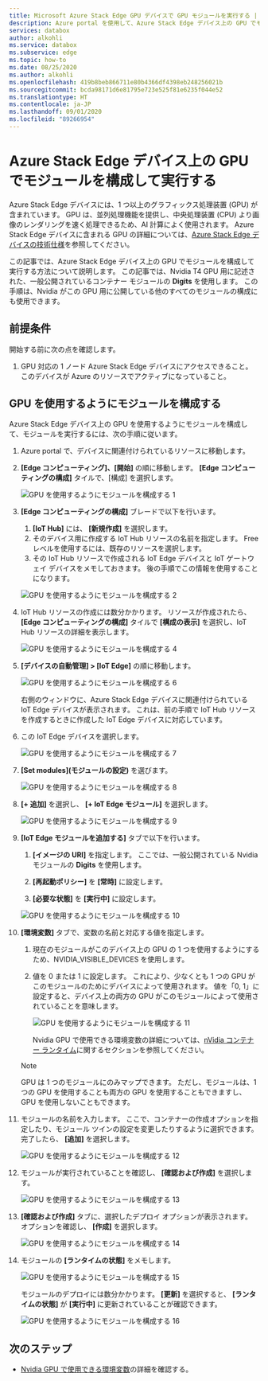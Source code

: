 ```yaml
---
title: Microsoft Azure Stack Edge GPU デバイスで GPU モジュールを実行する | Microsoft Docs
description: Azure portal を使用して、Azure Stack Edge デバイス上の GPU でモジュールを構成して実行する方法について説明します。
services: databox
author: alkohli
ms.service: databox
ms.subservice: edge
ms.topic: how-to
ms.date: 08/25/2020
ms.author: alkohli
ms.openlocfilehash: 419b8beb866711e80b4366df4398eb248256021b
ms.sourcegitcommit: bcda98171d6e81795e723e525f81e6235f044e52
ms.translationtype: HT
ms.contentlocale: ja-JP
ms.lasthandoff: 09/01/2020
ms.locfileid: "89266954"
---
```

# <a name="configure-and-run-a-module-on-gpu-on-azure-stack-edge-device"></a>Azure Stack Edge デバイス上の GPU でモジュールを構成して実行する

Azure Stack Edge デバイスには、1 つ以上のグラフィックス処理装置 (GPU) が含まれています。 GPU は、並列処理機能を提供し、中央処理装置 (CPU) より画像のレンダリングを速く処理できるため、AI 計算によく使用されます。 Azure Stack Edge デバイスに含まれる GPU の詳細については、[Azure Stack Edge デバイスの技術仕様](azure-stack-edge-gpu-technical-specifications-compliance.md)を参照してください。

この記事では、Azure Stack Edge デバイス上の GPU でモジュールを構成して実行する方法について説明します。 この記事では、Nvidia T4 GPU 用に記述された、一般公開されているコンテナー モジュールの **Digits** を使用します。 この手順は、Nvidia がこの GPU 用に公開している他のすべてのモジュールの構成にも使用できます。


## <a name="prerequisites"></a>前提条件

開始する前に次の点を確認します。

1. GPU 対応の 1 ノード Azure Stack Edge デバイスにアクセスできること。 このデバイスが Azure のリソースでアクティブになっていること。  

## <a name="configure-module-to-use-gpu"></a>GPU を使用するようにモジュールを構成する

Azure Stack Edge デバイス上の GPU を使用するようにモジュールを構成して、モジュールを実行するには、次の手順に従います。

1. Azure portal で、デバイスに関連付けられているリソースに移動します。 

2. **[Edge コンピューティング]、[開始]** の順に移動します。 **[Edge コンピューティングの構成]** タイルで、[構成] を選択します。

    ![GPU を使用するようにモジュールを構成する 1](media/azure-stack-edge-j-series-configure-gpu-modules/configure-compute-1.png)

3. **[Edge コンピューティングの構成]** ブレードで以下を行います。

    1. **[IoT Hub]** には、 **[新規作成]** を選択します。
    2. そのデバイス用に作成する IoT Hub リソースの名前を指定します。 Free レベルを使用するには、既存のリソースを選択します。 
    3. その IoT Hub リソースで作成される IoT Edge デバイスと IoT ゲートウェイ デバイスをメモしておきます。 後の手順でこの情報を使用することになります。

    ![GPU を使用するようにモジュールを構成する 2](media/azure-stack-edge-j-series-configure-gpu-modules/configure-compute-2.png)

4. IoT Hub リソースの作成には数分かかります。 リソースが作成されたら、 **[Edge コンピューティングの構成]** タイルで **[構成の表示]** を選択し、IoT Hub リソースの詳細を表示します。

    ![GPU を使用するようにモジュールを構成する 4](media/azure-stack-edge-j-series-configure-gpu-modules/configure-compute-4.png)

5. **[デバイスの自動管理] > [IoT Edge]** の順に移動します。

    ![GPU を使用するようにモジュールを構成する 6](media/azure-stack-edge-j-series-configure-gpu-modules/configure-gpu-2.png)

    右側のウィンドウに、Azure Stack Edge デバイスに関連付けられている IoT Edge デバイスが表示されます。 これは、前の手順で IoT Hub リソースを作成するときに作成した IoT Edge デバイスに対応しています。 
    
6. この IoT Edge デバイスを選択します。

   ![GPU を使用するようにモジュールを構成する 7](media/azure-stack-edge-j-series-configure-gpu-modules/configure-gpu-3.png)

7.  **[Set modules]\(モジュールの設定\)** を選びます。

    ![GPU を使用するようにモジュールを構成する 8](media/azure-stack-edge-j-series-configure-gpu-modules/configure-gpu-4.png)

8. **[+ 追加]** を選択し、 **[+ IoT Edge モジュール]** を選択します。 

    ![GPU を使用するようにモジュールを構成する 9](media/azure-stack-edge-j-series-configure-gpu-modules/configure-gpu-5.png)

9. **[IoT Edge モジュールを追加する]** タブで以下を行います。

    1. **[イメージの URI]** を指定します。 ここでは、一般公開されている Nvidia モジュールの **Digits** を使用します。 
    
    2. **[再起動ポリシー]** を **[常時]** に設定します。
    
    3. **[必要な状態]** を **[実行中]** に設定します。
    
    ![GPU を使用するようにモジュールを構成する 10](media/azure-stack-edge-j-series-configure-gpu-modules/configure-gpu-6.png)

10. **[環境変数]** タブで、変数の名前と対応する値を指定します。 

    1. 現在のモジュールがこのデバイス上の GPU の 1 つを使用するようにするため、NVIDIA_VISIBLE_DEVICES を使用します。 

    2. 値を 0 または 1 に設定します。 これにより、少なくとも 1 つの GPU がこのモジュールのためにデバイスによって使用されます。 値を「0, 1」に設定すると、デバイス上の両方の GPU がこのモジュールによって使用されていることを意味します。

        ![GPU を使用するようにモジュールを構成する 11](media/azure-stack-edge-j-series-configure-gpu-modules/configure-gpu-7.png)

        Nvidia GPU で使用できる環境変数の詳細については、[nVidia コンテナー ランタイム](https://github.com/NVIDIA/nvidia-container-runtime#environment-variables-oci-spec)に関するセクションを参照してください。

    > [!NOTE]
    > GPU は 1 つのモジュールにのみマップできます。 ただし、モジュールは、1 つの GPU を使用することも両方の GPU を使用することもできますし、GPU を使用しないこともできます。 

11. モジュールの名前を入力します。 ここで、コンテナーの作成オプションを指定したり、モジュール ツインの設定を変更したりするように選択できます。完了したら、 **[追加]** を選択します。 

    ![GPU を使用するようにモジュールを構成する 12](media/azure-stack-edge-j-series-configure-gpu-modules/configure-gpu-8.png)

12. モジュールが実行されていることを確認し、 **[確認および作成]** を選択します。    

    ![GPU を使用するようにモジュールを構成する 13](media/azure-stack-edge-j-series-configure-gpu-modules/configure-gpu-9.png)

13. **[確認および作成]** タブに、選択したデプロイ オプションが表示されます。 オプションを確認し、 **[作成]** を選択します。
    
    ![GPU を使用するようにモジュールを構成する 14](media/azure-stack-edge-j-series-configure-gpu-modules/configure-gpu-10.png)

14. モジュールの **[ランタイムの状態]** をメモします。 
    
    ![GPU を使用するようにモジュールを構成する 15](media/azure-stack-edge-j-series-configure-gpu-modules/configure-gpu-11.png)

    モジュールのデプロイには数分かかります。 **[更新]** を選択すると、 **[ランタイムの状態]** が **[実行中]** に更新されていることが確認できます。

    ![GPU を使用するようにモジュールを構成する 16](media/azure-stack-edge-j-series-configure-gpu-modules/configure-gpu-12.png)


## <a name="next-steps"></a>次のステップ

- [Nvidia GPU で使用できる環境変数](https://github.com/NVIDIA/nvidia-container-runtime#environment-variables-oci-spec)の詳細を確認する。
